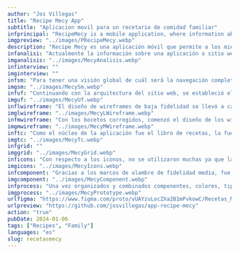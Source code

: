 ```yaml
---
author: "Jos Villegas"
title: "Recipe Mecy App"
subtitle: "Aplicacion movil para un recetario de comidad familiar"
infprincipal: "RecipeMecy is a mobile application, where information about food recipes made by the family is displayed"
imgpreview: "../images/PRecipeMecy.webp"
description: "Recipe Mecy es una aplicación móvil que permite a los miembros de la familia encontrar recetas de cualquier miembro de la familia y de cualquier generación. También es un espacio en el que se conservará el amor que los miembros de la familia dan a sus comidas"
infanalisi: "Actualmente la información sobre una aplicación o sitio web que ofrece recetas es ilimitada pero la adición o necesidad de hacer esta aplicación es tener un espacio con el recetario familiar."
imganalisis: "../images/MecyAnalisis.webp"
infinterview: ""
imginterview: ""
infsm: "Para tener una visión global de cuál será la navegación completa entre pantallas, se diseñó el siguiente mapa del sitio"
imgsm: "../images/MecySm.webp"
infuf: "Continuando con la arquitectura del sitio web, se estableció el flujo de tareas que los miembros de la familia seguirán para seguir la receta deseada."
imguf: "../images/MecyUf.webp"
inflwireframe: "El diseño de wireframes de baja fidelidad se llevó a cabo para tener una mejor visión de que lo investigado y estructurado estaban alineados."
imglwireframe: "../images/MecyLWireframe.webp"
infmwireframe: "Con los bocetos corregidos, comenzó el diseño de los wireframes de fidelidad media."
imgmwireframe: "../images/MecyMWireframe.webp"
inftc: "Como el núcleo de la aplicación fue el libro de recetas, la fuente utilizada tenía que ser claramente legible y los colores a utilizar serían diversos para poder distinguir entre los tipos de alimentos a buscar."
imgtc: "../images/MecyTc.webp"
infgrid: ""
imggrid: "../images/MecyGrid.webp"
inficons: "Con respecto a los iconos, no se utilizaron muchas ya que la mayor parte de la aplicacion usa imagenes de cada comida"
imgicons: "../images/MecyIcons.webp"
infcomponent: "Gracias a los marcos de alambre de fidelidad media, fue posible encontrar secciones donde ciertos puntos eran repetitivos y tenían estados, por lo tanto, se crearon componentes que ayudarán al diseño a ser más rápido y su desarrollo futuro más factible."
imgcomponent: "../images/MecyComponent.webp"
infprocess: "Una vez organizados y combinados componentes, colores, tipografía, imágenes, etc., se podría realizar el diseño final de cada pantalla."
imgprocess: "../images/MecyPrototype.webp"
urlfigma: "https://www.figma.com/proto/vUAYzuLocZXa2B1mPvkowC/Recetas_Mom?page-id=2%3A4&node-id=47-573&viewport=268%2C-7%2C0.12&t=DrMdOScWSbsWlUqC-9&scaling=scale-down&content-scaling=fixed&starting-point-node-id=47%3A573&show-proto-sidebar=1"
urlpreview: "https://github.com/josvillegas/app-recipe-mecy"
action: "true"
pubDate: 2024-01-06
tags: ["Recipes", "Family"]
languages: "es"
slug: recetasmecy
---
```

